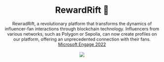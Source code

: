 <h1 align="center">

  <br>
  RewardRift 📲
</h1>

<div align="center">
  RewradRift, a revolutionary platform that transforms the dynamics of influencer-fan interactions through blockchain technology. Influencers from various networks, such as Polygon or Sepolia, can now create profiles on our platform, offering an unprecedented connection with their fans. <br>
  <a href="https://acehacker.com/microsoft/engage2022/">Microsoft Engage 2022</a> <br> <br>
  <img src="https://img.shields.io/github/stars/ananya-bangera/Msft-project?color=green&style=for-the-badge">
</div>

